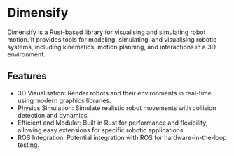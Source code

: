 # Dimensify

Dimensify is a Rust-based library for visualising and simulating robot motion. It provides tools for modeling, simulating, and visualising robotic systems, including kinematics, motion planning, and interactions in a 3D environment.


## Features

- 3D Visualisation: Render robots and their environments in real-time using modern graphics libraries.
- Physics Simulation: Simulate realistic robot movements with collision detection and dynamics.
- Efficient and Modular: Built in Rust for performance and flexibility, allowing easy extensions for specific robotic applications.
- ROS Integration: Potential integration with ROS for hardware-in-the-loop testing.
